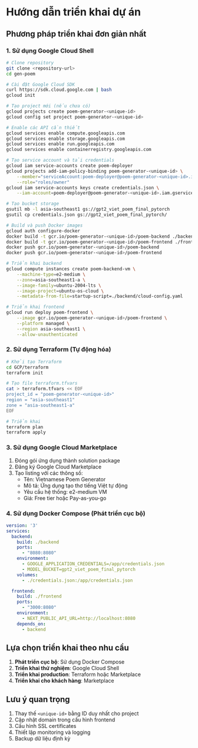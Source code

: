 # Hướng dẫn triển khai dự án

## Phương pháp triển khai đơn giản nhất

### 1. Sử dụng Google Cloud Shell
```bash
# Clone repository
git clone <repository-url>
cd gen-poem

# Cài đặt Google Cloud SDK
curl https://sdk.cloud.google.com | bash
gcloud init

# Tạo project mới (nếu chưa có)
gcloud projects create poem-generator-<unique-id>
gcloud config set project poem-generator-<unique-id>

# Enable các API cần thiết
gcloud services enable compute.googleapis.com
gcloud services enable storage.googleapis.com
gcloud services enable run.googleapis.com
gcloud services enable containerregistry.googleapis.com

# Tạo service account và tải credentials
gcloud iam service-accounts create poem-deployer
gcloud projects add-iam-policy-binding poem-generator-<unique-id> \
    --member="serviceAccount:poem-deployer@poem-generator-<unique-id>.iam.gserviceaccount.com" \
    --role="roles/owner"
gcloud iam service-accounts keys create credentials.json \
    --iam-account=poem-deployer@poem-generator-<unique-id>.iam.gserviceaccount.com

# Tạo bucket storage
gsutil mb -l asia-southeast1 gs://gpt2_viet_poem_final_pytorch
gsutil cp credentials.json gs://gpt2_viet_poem_final_pytorch/

# Build và push Docker images
gcloud auth configure-docker
docker build -t gcr.io/poem-generator-<unique-id>/poem-backend ./backend
docker build -t gcr.io/poem-generator-<unique-id>/poem-frontend ./frontend
docker push gcr.io/poem-generator-<unique-id>/poem-backend
docker push gcr.io/poem-generator-<unique-id>/poem-frontend

# Triển khai backend
gcloud compute instances create poem-backend-vm \
    --machine-type=e2-medium \
    --zone=asia-southeast1-a \
    --image-family=ubuntu-2004-lts \
    --image-project=ubuntu-os-cloud \
    --metadata-from-file=startup-script=./backend/cloud-config.yaml

# Triển khai frontend
gcloud run deploy poem-frontend \
    --image gcr.io/poem-generator-<unique-id>/poem-frontend \
    --platform managed \
    --region asia-southeast1 \
    --allow-unauthenticated
```

### 2. Sử dụng Terraform (Tự động hóa)

```bash
# Khởi tạo Terraform
cd GCP/terraform
terraform init

# Tạo file terraform.tfvars
cat > terraform.tfvars << EOF
project_id = "poem-generator-<unique-id>"
region = "asia-southeast1"
zone = "asia-southeast1-a"
EOF

# Triển khai
terraform plan
terraform apply
```

### 3. Sử dụng Google Cloud Marketplace

1. Đóng gói ứng dụng thành solution package
2. Đăng ký Google Cloud Marketplace
3. Tạo listing với các thông số:
   - Tên: Vietnamese Poem Generator
   - Mô tả: Ứng dụng tạo thơ tiếng Việt tự động
   - Yêu cầu hệ thống: e2-medium VM
   - Giá: Free tier hoặc Pay-as-you-go

### 4. Sử dụng Docker Compose (Phát triển cục bộ)

```yaml
version: '3'
services:
  backend:
    build: ./backend
    ports:
      - "8080:8080"
    environment:
      - GOOGLE_APPLICATION_CREDENTIALS=/app/credentials.json
      - MODEL_BUCKET=gpt2_viet_poem_final_pytorch
    volumes:
      - ./credentials.json:/app/credentials.json

  frontend:
    build: ./frontend
    ports:
      - "3000:8080"
    environment:
      - NEXT_PUBLIC_API_URL=http://localhost:8080
    depends_on:
      - backend
```

## Lựa chọn triển khai theo nhu cầu

1. **Phát triển cục bộ**: Sử dụng Docker Compose
2. **Triển khai thử nghiệm**: Google Cloud Shell
3. **Triển khai production**: Terraform hoặc Marketplace
4. **Triển khai cho khách hàng**: Marketplace

## Lưu ý quan trọng

1. Thay thế `<unique-id>` bằng ID duy nhất cho project
2. Cập nhật domain trong cấu hình frontend
3. Cấu hình SSL certificates
4. Thiết lập monitoring và logging
5. Backup dữ liệu định kỳ 